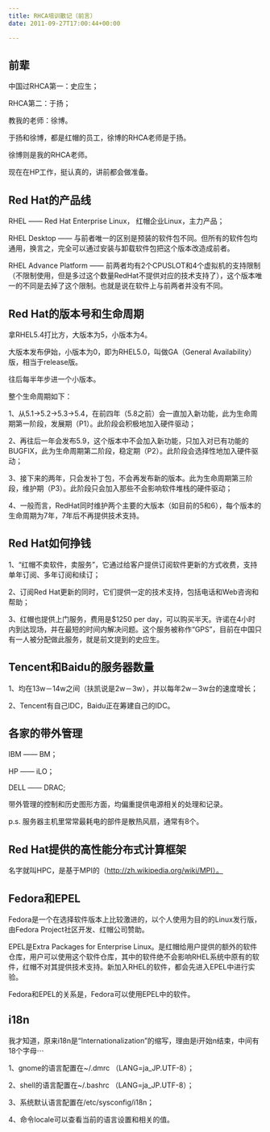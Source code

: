 ```yaml
---
title: RHCA培训散记（前言）
date: 2011-09-27T17:00:44+00:00

---
```

## 前辈

中国过RHCA第一：史应生；
  
RHCA第二：于扬；
  
教我的老师：徐博。

于扬和徐博，都是红帽的员工，徐博的RHCA老师是于扬。
  
徐博则是我的RHCA老师。
  
现在在HP工作，挺认真的，讲前都会做准备。

## Red Hat的产品线

RHEL —— Red Hat Enterprise Linux， 红帽企业Linux，主力产品；

RHEL Desktop —— 与前者唯一的区别是预装的软件包不同。但所有的软件包均通用，换言之，完全可以通过安装与卸载软件包把这个版本改造成前者。

RHEL Advance Platform —— 前两者均有2个CPUSLOT和4个虚拟机的支持限制（不限制使用，但是多过这个数量RedHat不提供对应的技术支持了），这个版本唯一的不同是去掉了这个限制。也就是说在软件上与前两者并没有不同。

## Red Hat的版本号和生命周期

拿RHEL5.4打比方，大版本为5，小版本为4。

大版本发布伊始，小版本为0，即为RHEL5.0，叫做GA（General Availability）版，相当于release版。

往后每半年步进一个小版本。

整个生命周期如下：
  
1、从5.1->5.2->5.3->5.4，在前四年（5.8之前）会一直加入新功能，此为生命周期第一阶段，发展期（P1）。此阶段会积极地加入硬件驱动；
  
2、再往后一年会发布5.9，这个版本中不会加入新功能，只加入对已有功能的BUGFIX，此为生命周期第二阶段，稳定期（P2）。此阶段会选择性地加入硬件驱动；
  
3、接下来的两年，只会发补丁包，不会再发布新的版本。此为生命周期第三阶段，维护期（P3）。此阶段只会加入那些不会影响软件堆栈的硬件驱动；
  
4、一般而言，RedHat同时维护两个主要的大版本（如目前的5和6），每个版本的生命周期为7年，7年后不再提供技术支持。

## Red Hat如何挣钱

1、“红帽不卖软件，卖服务”，它通过给客户提供订阅软件更新的方式收费，支持单年订阅、多年订阅和续订；

2、订阅Red Hat更新的同时，它们提供一定的技术支持，包括电话和Web咨询和帮助；

3、红帽也提供上门服务，费用是$1250 per day，可以购买半天。许诺在4小时内到达现场，并在最短的时间内解决问题。这个服务被称作“GPS”，目前在中国只有一人被分配做此服务，就是前文提到的史应生。

## Tencent和Baidu的服务器数量

1、均在13w－14w之间（扶凯说是2w－3w），并以每年2w－3w台的速度增长；

2、Tencent有自己IDC，Baidu正在筹建自己的IDC。

## 各家的带外管理

IBM —— BM；
  
HP —— iLO；
  
DELL —— DRAC;
  
带外管理的控制和历史图形方面，均偏重提供电源相关的处理和记录。
  
p.s. 服务器主机里常常最耗电的部件是散热风扇，通常有8个。

## Red Hat提供的高性能分布式计算框架

名字就叫HPC，是基于MPI的（http://zh.wikipedia.org/wiki/MPI）。

## Fedora和EPEL

Fedora是一个在选择软件版本上比较激进的，以个人使用为目的的Linux发行版，由Fedora Project社区开发、红帽公司赞助。

EPEL是Extra Packages for Enterprise Linux。是红帽给用户提供的额外的软件仓库，用户可以使用这个软件仓库，其中的软件绝不会影响RHEL系统中原有的软件，红帽不对其提供技术支持。新加入RHEL的软件，都会先进入EPEL中进行实验。

Fedora和EPEL的关系是，Fedora可以使用EPEL中的软件。

## i18n

我才知道，原来i18n是“Internationalization”的缩写，理由是i开始n结束，中间有18个字母⋯
  
1、gnome的语言配置在~/.dmrc （LANG=ja_JP.UTF-8）；
  
2、shell的语言配置在~/.bashrc （LANG=ja_JP.UTF-8）；
  
3、系统默认语言配置在/etc/sysconfig/i18n；
  
4、命令locale可以查看当前的语言设置和相关的值。
